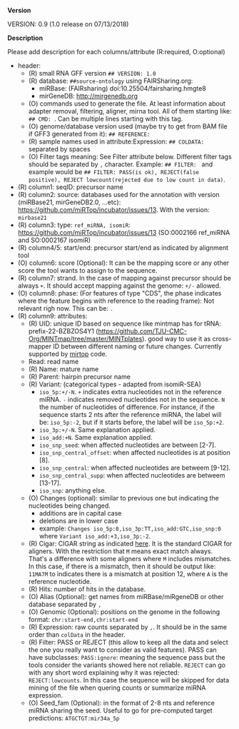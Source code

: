 **Version**

VERSION: 0.9 (1.0 release on 07/13/2018)

**Description**

Please add description for each columns/attribute (R:required, O:optional)

* header:
  * (R) small RNA GFF version `## VERSION: 1.0`
  * (R) database: `##source-ontology` using FAIRSharing.org:
    * miRBase: (FAIRsharing) doi:10.25504/fairsharing.hmgte8
    * mirGeneDB: http://mirgenedb.org
  * (O) commands used to generate the file. At least information about adapter removal, filtering, aligner, mirna tool. All of them starting like: `## CMD: `. Can be multiple lines starting with this tag.
  *  (O) genome/database version used (maybe try to get from BAM file if GFF3 generated from it): `## REFERENCE:`
  * (R) sample names used in attribute:Expression: `## COLDATA:` separated by spaces
  * (O) Filter tags meaning: See Filter attribute below. Different filter tags should be separated by `,` character. Example: `## FILTER: ` and example would be `## FILTER: PASS(is ok), REJECT(false positive), REJECT lowcount(rejected due to low count in data)`.
* (R) column1: seqID: precursor name
* (R) column2: source: databases used for the annotation with version (miRBase21, mirGeneDB2.0, ...etc): https://github.com/miRTop/incubator/issues/13. With the version: `mirbase21`
* (R) column3: type: `ref_miRNA, isomiR`: https://github.com/miRTop/incubator/issues/13  (SO:0002166 ref_miRNA and SO:0002167 isomiR)
* (R) column4/5: start/end: precursor start/end as indicated by alignment tool
* (O) column6: score (Optional): It can be the mapping score or any other score the tool wants to assign to the sequence.
* (R) column7: strand. In the case of mapping against precursor should be always `+`. It should accept mapping against the genome: `+/-` allowed.
* (O) column8: phase: (For features of type "CDS", the phase indicates where the feature begins with reference to the reading frame): Not relevant righ now. This can be: `.`
* (R) column9: attributes:
  * (R) UID: unique ID based on sequence like mintmap has for tRNA: prefix-22-BZBZOS4Y1 (https://github.com/TJU-CMC-Org/MINTmap/tree/master/MINTplates). good way to use it as cross-mapper ID between different naming or future changes. Currently supported by [mirtop](https://github.com/miRTop/mirtop/blob/dev/mirtop/mirna/realign.py#) code.
  * Read: read name
  * (R) Name: mature name
  * (R) Parent: hairpin precursor name
  * (R) Variant: (categorical types - adapted from isomiR-SEA)
    * `iso_5p:+/-N`. `+` indicates extra nucleotides not in the reference miRNA. `-` indicates removed nucleotides not in the sequence. `N` the number of nucleotides of difference. For instance, if the sequence starts 2 nts after the reference miRNA, the label will be: `iso_5p:-2`, but if it starts before, the label will be `iso_5p:+2`.
    * `iso_3p:+/-N`. Same explanation applied.
    * `iso_add:+N`. Same explanation applied.
    * `iso_snp_seed`: when affected nucleotides are between [2-7].
    * `iso_snp_central_offset`: when affected nucleotides is at position [8].
    * `iso_snp_central`: when affected nucleotides are betweem [9-12].
    * `iso_snp_central_supp`: when affected nucleotides are betweem [13-17].
    * `iso_snp`: anything else.
  * (O) Changes (optional): similar to previous one but indicating the nucleotides being changed.
    * additions are in capital case
    * deletions are in lower case
    * example: `Changes iso_5p:0,iso_3p:TT,iso_add:GTC,iso_snp:0` where `Variant iso_add:+3,iso_3p:-2`.
  * (R) Cigar: CIGAR string as indicated [here](https://samtools.github.io/hts-specs/SAMv1.pdf). It is the standard CIGAR for aligners. With the restriction that `M` means exact match always. That's a difference with some aligners where `M` includes mismatches. In this case, if there is a mismatch, then it should be output like: `11MA7M` to indicates there is a mismatch at position 12, where `A` is the reference nucleotide.
  * (R) Hits: number of hits in the database.
  * (O) Alias (Optional): get names from miRBase/miRgeneDB or other database separated by `,`
  * (O) Genomic (Optional): positions on the genome in the following format: `chr:start-end,chr:start-end`
  * (R) Expression: raw counts separated by `,`. It should be in the same order than `colData` in the header.
  * (R) Filter: PASS or REJECT (this allow to keep all the data and select the one you really want to consider as valid features). PASS can have subclasses: `PASS:ignore`: meaning the sequence pass but the tools consider the variants showed here not reliable. `REJECT` can go with any short word explaining why it was rejected: `REJECT:lowcounts`. In this case the sequence will be skipped for data mining of the file when quering counts or summarize miRNA expression.
  * (O) Seed_fam (Optional): in the format of 2-8 nts and reference miRNA sharing the seed. Useful to go for pre-computed target predictions: `ATGCTGT:mir34a_5p`
